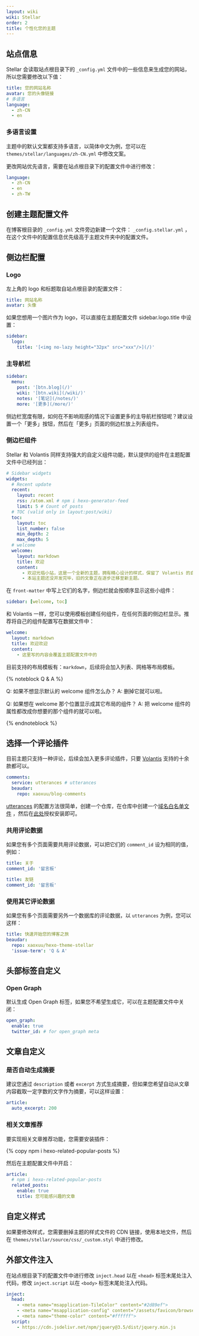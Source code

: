 ```yaml
---
layout: wiki
wiki: Stellar
order: 2
title: 个性化您的主题
---
```


## 站点信息

Stellar 会读取站点根目录下的 `_config.yml` 文件中的一些信息来生成您的网站，所以您需要修改以下值：

```yaml blog/_config.yml
title: 您的网站名称
avatar: 您的头像链接
# 多语言
language:
  - zh-CN
  - en
```

### 多语言设置

主题中的默认文案都支持多语言，以简体中文为例，您可以在 `themes/stellar/languages/zh-CN.yml` 中修改文案。

更改网站优先语言，需要在站点根目录下的配置文件中进行修改：

```yaml blog/_config.yml
language:
  - zh-CN
  - en
  - zh-TW
```

## 创建主题配置文件

在博客根目录的 `_config.yml` 文件旁边新建一个文件： `_config.stellar.yml` ，在这个文件中的配置信息优先级高于主题文件夹中的配置文件。

## 侧边栏配置

### Logo

左上角的 logo 和标题取自站点根目录的配置文件：

```yaml blog/_config.yml
title: 网站名称
avatar: 头像
```

如果您想用一个图片作为 logo，可以直接在主题配置文件 sidebar.logo.title 中设置：

```yaml blog/_config.stellar.yml
sidebar:
  logo:
    title: '[<img no-lazy height="32px" src="xxx"/>](/)'
```

### 主导航栏

```yaml blog/_config.stellar.yml
sidebar:
  menu:
    post: '[btn.blog](/)'
    wiki: '[btn.wiki](/wiki/)'
    notes: '[笔记](/notes/)'
    more: '[更多](/more/)'
```

侧边栏宽度有限，如何在不影响观感的情况下设置更多的主导航栏按钮呢？建议设置一个「更多」按钮，然后在「更多」页面的侧边栏放上列表组件。

### 侧边栏组件

Stellar 和 Volantis 同样支持强大的自定义组件功能，默认提供的组件在主题配置文件中已经列出：

```yaml
# Sidebar widgets
widgets:
  # Recent update
  recent:
    layout: recent
    rss: /atom.xml # npm i hexo-generator-feed
    limit: 5 # Count of posts
  # TOC (valid only in layout:post/wiki)
  toc:
    layout: toc
    list_number: false
    min_depth: 2
    max_depth: 5
  # welcome
  welcome:
    layout: markdown
    title: 欢迎
    content:
      - 欢迎光临小站，这是一个全新的主题，拥有精心设计的样式，保留了 Volantis 的自定义侧边栏，可以写一些公告。
      - 本站主题还没开发完毕，旧的文章正在逐步迁移至新主题。
```

在 `front-matter` 中写上它们的名字，侧边栏就会按顺序显示这些小组件：

```yaml blog/source/xxx.md
sidebar: [welcome, toc]
```

和 Volantis 一样，您可以使用模板创建任何组件，在任何页面的侧边栏显示。推荐将自己的组件配置写在数据文件中：

```yaml blog/source/_data/widgets.yml
welcome:
  layout: markdown
  title: 欢迎欢迎
  content:
    - 这里写的内容会覆盖主题配置文件中的
```

目前支持的布局模板有：`markdown`，后续将会加入列表、网格等布局模板。

{% noteblock Q & A %}

Q: 如果不想显示默认的 welcome 组件怎么办？
A: 删掉它就可以啦。

Q: 如果想在 welcome 那个位置显示成其它布局的组件？
A: 把 welcome 组件的属性都改成你想要的那个组件的就可以啦。

{% endnoteblock %}



## 选择一个评论插件

目前主题只支持一种评论，后续会加入更多评论插件，只要 [Volantis](https://volantis.js.org/v4/theme-settings/#选择评论系统) 支持的十余款都可以。

```yaml blog/_config.stellar.yml
comments:
  service: utterances # utterances
  beaudar:
    repo: xaoxuu/blog-comments
```

[utterances](https://utteranc.es/) 的配置方法很简单，创建一个仓库，在仓库中创建一个[域名白名单文件](https://github.com/xaoxuu/blog-comments/blob/main/utterances.json) ，然后在[此处](https://github.com/apps/utterances)授权安装即可。


### 共用评论数据

如果您有多个页面需要共用评论数据，可以把它们的 `comment_id` 设为相同的值，例如：

```yaml blog/source/about/index.md
title: 关于
comment_id: '留言板'
```

```yaml blog/source/friends/index.md
title: 友链
comment_id: '留言板'
```

### 使用其它评论数据

如果您有多个页面需要另外一个数据库的评论数据，以 `utterances` 为例，您可以这样：

```yaml blog/source/wiki/stellar/index.md
title: 快速开始您的博客之旅
beaudar:
  repo: xaoxuu/hexo-theme-stellar
  'issue-term': 'Q & A'
```



## 头部标签自定义

### Open Graph

默认生成 Open Graph 标签，如果您不希望生成它，可以在主题配置文件中关闭：

```yaml blog/_config.stellar.yml
open_graph:
  enable: true
  twitter_id: # for open_graph meta
```

## 文章自定义

### 是否自动生成摘要

建议您通过 `description` 或者 `excerpt` 方式生成摘要，但如果您希望自动从文章内容截取一定字数的文字作为摘要，可以这样设置：

```yaml blog/_config.stellar.yml
article:
  auto_excerpt: 200
```

### 相关文章推荐

要实现相关文章推荐功能，您需要安装插件：

{% copy npm i hexo-related-popular-posts %}

然后在主题配置文件中开启：

```yaml blog/_config.stellar.yml
article:
  # npm i hexo-related-popular-posts
  related_posts:
    enable: true
    title: 您可能感兴趣的文章
```

## 自定义样式

如果要修改样式，您需要删掉主题的样式文件的 CDN 链接，使用本地文件，然后在 `themes/stellar/source/css/_custom.styl` 中进行修改。

## 外部文件注入

在站点根目录下的配置文件中进行修改 `inject.head` 以在 `<head>` 标签末尾处注入代码，修改 `inject.script` 以在 `<body>` 标签末尾处注入代码。

```yaml blog/_config.yml
inject:
  head:
    - <meta name="msapplication-TileColor" content="#2d89ef">
    - <meta name="msapplication-config" content="/assets/favicon/browserconfig.xml">
    - <meta name="theme-color" content="#ffffff">
  script:
    - https://cdn.jsdelivr.net/npm/jquery@3.5/dist/jquery.min.js
```
